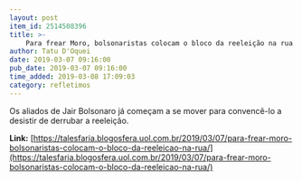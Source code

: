 ```yaml
---
layout: post
item_id: 2514508396
title: >-
    Para frear Moro, bolsonaristas colocam o bloco da reeleição na rua
author: Tatu D'Oquei
date: 2019-03-07 09:16:00
pub_date: 2019-03-07 09:16:00
time_added: 2019-03-08 17:09:03
category: refletimos
---
```


Os aliados de Jair Bolsonaro já começam a se mover para convencê-lo a desistir de derrubar a reeleição.

**Link:** [https://talesfaria.blogosfera.uol.com.br/2019/03/07/para-frear-moro-bolsonaristas-colocam-o-bloco-da-reeleicao-na-rua/](https://talesfaria.blogosfera.uol.com.br/2019/03/07/para-frear-moro-bolsonaristas-colocam-o-bloco-da-reeleicao-na-rua/)

